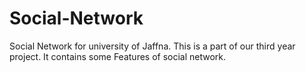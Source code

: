 # Social-Network
Social Network for university of Jaffna. This is a part of our third year project. It contains some Features of social network.
